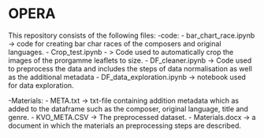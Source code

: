 # OPERA

This repository consists of the following files:
  -code:
      - bar_chart_race.ipynb -> code for creating bar char races of the composers and original languages.
      - Crop_test.ipynb - > Code used to automatically crop the images of the prorgamme leaflets to size.
      - DF_cleaner.ipynb -> Code used to preprocess the data and includes the steps of data normalisation as well as the additional metadata
      - DF_data_exploration.ipynb -> notebook used for data exploration.


  -Materials:
      - META.txt -> txt-file containing addition metadata which as added to the dataframe such as the composer, original language, title and genre.
      - KVO_META.CSV -> The preprocessed dataset.
      - Materials.docx -> a document in which the materials an preprocessing steps are described. 
